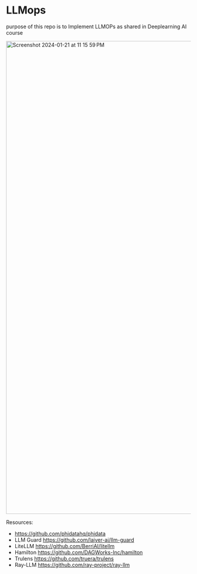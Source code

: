 # LLMops
purpose of this repo is to Implement LLMOPs as shared in Deeplearning AI course

<img width="1288" alt="Screenshot 2024-01-21 at 11 15 59 PM" src="https://github.com/andysingal/LLMops/assets/20493493/18755254-f99c-4875-83d7-07c23a5e2bb0">

Resources:
- https://github.com/phidatahq/phidata
- LLM Guard https://github.com/laiyer-ai/llm-guard
- LiteLLM https://github.com/BerriAI/litellm
- Hamilton https://github.com/DAGWorks-Inc/hamilton
- Trulens https://github.com/truera/trulens
- Ray-LLM https://github.com/ray-project/ray-llm 
